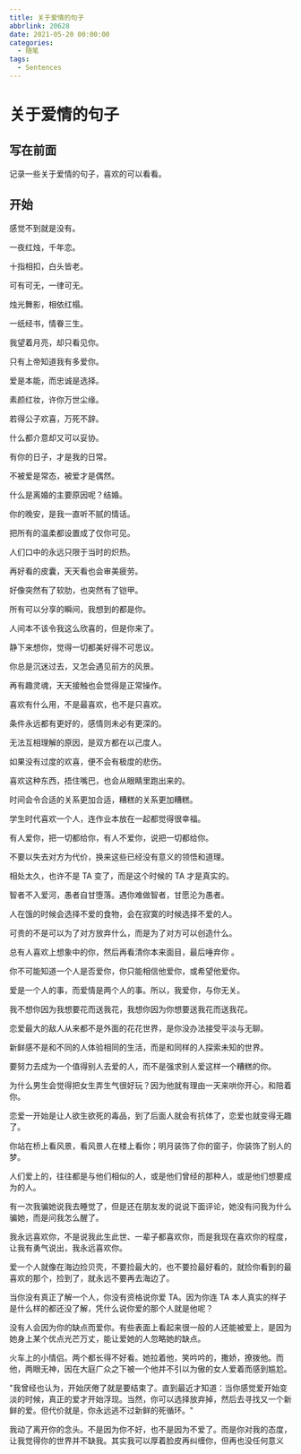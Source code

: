 ```yaml
---
title: 关于爱情的句子
abbrlink: 20628
date: 2021-05-20 00:00:00
categories:
  - 随笔
tags:
  - Sentences
---
```


# 关于爱情的句子

## 写在前面

记录一些关于爱情的句子，喜欢的可以看看。

## 开始

感觉不到就是没有。

一夜红烛，千年恋。

十指相扣，白头皆老。

可有可无，一律可无。

烛光舞影，相依红榻。

一纸经书，情眷三生。

我望着月亮，却只看见你。

只有上帝知道我有多爱你。

爱是本能，而忠诚是选择。

素颜红妆，许你万世尘缘。

若得公子欢喜，万死不辞。

什么都介意却又可以妥协。

有你的日子，才是我的日常。

不被爱是常态，被爱才是偶然。

什么是离婚的主要原因呢？结婚。

你的晚安，是我一直听不腻的情话。 

把所有的温柔都设置成了仅你可见。

人们口中的永远只限于当时的炽热。

再好看的皮囊，天天看也会审美疲劳。

好像突然有了软肋，也突然有了铠甲。

所有可以分享的瞬间，我想到的都是你。

人间本不该令我这么欣喜的，但是你来了。

静下来想你，觉得一切都美好得不可思议。

你总是沉迷过去，又怎会遇见前方的风景。

再有趣灵魂，天天接触也会觉得是正常操作。

喜欢有什么用，不是最喜欢，也不是只喜欢。

条件永远都有更好的，感情则未必有更深的。

无法互相理解的原因，是双方都在以己度人。

如果没有过度的欢喜，便不会有极度的悲伤。

喜欢这种东西，捂住嘴巴，也会从眼睛里跑出来的。

时间会令合适的关系更加合适，糟糕的关系更加糟糕。

学生时代喜欢一个人，连作业本放在一起都觉得很幸福。

有人爱你，把一切都给你，有人不爱你，说把一切都给你。

不要以失去对方为代价，换来这些已经没有意义的领悟和道理。

相处太久，也许不是 TA 变了，而是这个时候的 TA 才是真实的。

智者不入爱河，愚者自甘堕落。遇你难做智者，甘愿沦为愚者。

人在饿的时候会选择不爱的食物，会在寂寞的时候选择不爱的人。

可贵的不是可以为了对方放弃什么，而是为了对方可以创造什么。

总有人喜欢上想象中的你，然后再看清你本来面目，最后唾弃你 。

你不可能知道一个人是否爱你，你只能相信他爱你，或希望他爱你。

爱是一个人的事，而爱情是两个人的事。所以，我爱你，与你无关。

我不想你因为我想要花而送我花，我想你因为你想要送我花而送我花。

恋爱最大的敌人从来都不是外面的花花世界，是你没办法接受平淡与无聊。

新鲜感不是和不同的人体验相同的生活，而是和同样的人探索未知的世界。

要努力去成为一个值得别人去爱的人，而不是强求别人爱这样一个糟糕的你。

为什么男生会觉得把女生弄生气很好玩？因为他就有理由一天来哄你开心，和陪着你。

恋爱一开始是让人欲生欲死的毒品，到了后面人就会有抗体了，恋爱也就变得无趣了。

你站在桥上看风景，看风景人在楼上看你；明月装饰了你的窗子，你装饰了别人的梦。

人们爱上的，往往都是与他们相似的人，或是他们曾经的那种人，或是他们想要成为的人。

有一次我骗她说我去睡觉了，但是还在朋友发的说说下面评论，她没有问我为什么骗她，而是问我怎么醒了。

我永远喜欢你，不是说我此生此世、一辈子都喜欢你，而是我现在喜欢你的程度，让我有勇气说出，我永远喜欢你。

爱一个人就像在海边捡贝壳，不要捡最大的，也不要捡最好看的，就捡你看到的最喜欢的那个，捡到了，就永远不要再去海边了。

当你没有真正了解一个人，你没有资格说你爱 TA。因为你连 TA 本人真实的样子是什么样的都还没了解，凭什么说你爱的那个人就是他呢？

没有人会因为你的缺点而爱你。有些表面上看起来很一般的人还能被爱上，是因为她身上某个优点光芒万丈，能让爱她的人忽略她的缺点。

火车上的小情侣。两个都长得不好看。她拉着他，笑吟吟的，撒娇，撩拨他。而他，两眼无神，因在大庭广众之下被一个他并不引以为傲的女人爱着而感到尴尬。

"我曾经也认为，开始厌倦了就是要结束了。直到最近才知道：当你感觉爱开始变淡的时候，真正的爱才开始浮现。当然，你可以选择放弃掉，然后去寻找又一个新鲜的爱。但代价就是，你永远逃不过新鲜的死循环。"

我动了离开你的念头。不是因为你不好，也不是因为不爱了。而是你对我的态度，让我觉得你的世界并不缺我。其实我可以厚着脸皮再纠缠你，但再也没任何意义

